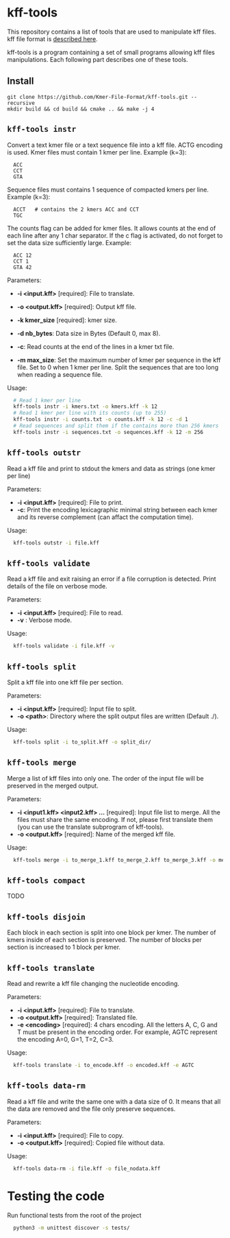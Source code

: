 # kff-tools

This repository contains a list of tools that are used to manipulate kff files.
kff file format is [described here](https://github.com/yoann-dufresne/kmer_file_format).

kff-tools is a program containing a set of small programs allowing kff files manipulations.
Each following part describes one of these tools.

## Install

    git clone https://github.com/Kmer-File-Format/kff-tools.git --recursive
    mkdir build && cd build && cmake .. && make -j 4


## `kff-tools instr`

Convert a text kmer file or a text sequence file into a kff file. ACTG encoding is used.
Kmer files must contain 1 kmer per line.
Example (k=3):
```
  ACC
  CCT
  GTA
```
Sequence files must contains 1 sequence of compacted kmers per line.
Example (k=3):
```
  ACCT   # contains the 2 kmers ACC and CCT
  TGC
```
The counts flag can be added for kmer files.
It allows counts at the end of each line after any 1 char separator.
If the c flag is activated, do not forget to set the data size sufficiently large.
Example:
```
  ACC 12
  CCT 1
  GTA 42
```

Parameters:
* **-i &lt;input.kff&gt;** \[required\]: File to translate.
* **-o &lt;output.kff&gt;** \[required\]: Output kff file.
* **-k kmer_size** \[required\]: kmer size.

* **-d nb_bytes**: Data size in Bytes (Default 0, max 8).
* **-c**: Read counts at the end of the lines in a kmer txt file.
* **-m max_size**: Set the maximum number of kmer per sequence in the kff file. Set to 0 when 1 kmer per line. Split the sequences that are too long when reading a sequence file.



Usage:
```bash
  # Read 1 kmer per line
  kff-tools instr -i kmers.txt -o kmers.kff -k 12
  # Read 1 kmer per line with its counts (up to 255)
  kff-tools instr -i counts.txt -o counts.kff -k 12 -c -d 1
  # Read sequences and split them if the contains more than 256 kmers
  kff-tools instr -i sequences.txt -o sequences.kff -k 12 -m 256
```

## `kff-tools outstr`

Read a kff file and print to stdout the kmers and data as strings (one kmer per line)

Parameters:
* **-i &lt;input.kff&gt;** \[required\]: File to print.
* **-c**: Print the encoding lexicagraphic minimal string between each kmer and its reverse complement (can affact the computation time).

Usage:
```bash
  kff-tools outstr -i file.kff
```

## `kff-tools validate`

Read a kff file and exit raising an error if a file corruption is detected.
Print details of the file on verbose mode.

Parameters:
* **-i &lt;input.kff&gt;** \[required\]: File to read.
* **-v** : Verbose mode.

Usage:
```bash
  kff-tools validate -i file.kff -v
```


## `kff-tools split`

Split a kff file into one kff file per section.

Parameters:
* **-i &lt;input.kff&gt;** \[required\]: Input file to split.
* **-o &lt;path&gt;**: Directory where the split output files are written (Default ./).

Usage:
```bash
  kff-tools split -i to_split.kff -o split_dir/
```

## `kff-tools merge`

Merge a list of kff files into only one.
The order of the input file will be preserved in the merged output.

Parameters:
* **-i &lt;input1.kff&gt; &lt;input2.kff&gt; ...** \[required\]: Input file list to merge.
All the files must share the same encoding.
If not, please first translate them (you can use the translate subprogram of kff-tools).
* **-o &lt;output.kff&gt;** \[required\]: Name of the merged kff file.

Usage:
```bash
  kff-tools merge -i to_merge_1.kff to_merge_2.kff to_merge_3.kff -o merged.kff
```


## `kff-tools compact`

TODO

## `kff-tools disjoin`

Each block in each section is split into one block per kmer.
The number of kmers inside of each section is preserved.
The number of blocks per section is increased to 1 block per kmer.



## `kff-tools translate`

Read and rewrite a kff file changing the nucleotide encoding.

Parameters:
* **-i &lt;input.kff&gt;** \[required\]: File to translate.
* **-o &lt;output.kff&gt;** \[required\]: Translated file.
* **-e &lt;encoding&gt;** \[required\]: 4 chars encoding. All the letters A, C, G and T must be present in the encoding order.
For example, AGTC represent the encoding A=0, G=1, T=2, C=3.

Usage:
```bash
  kff-tools translate -i to_encode.kff -o encoded.kff -e AGTC
```

## `kff-tools data-rm`

Read a kff file and write the same one with a data size of 0.
It means that all the data are removed and the file only preserve sequences.

Parameters:
* **-i &lt;input.kff&gt;** \[required\]: File to copy.
* **-o &lt;output.kff&gt;** \[required\]: Copied file without data.

Usage:
```bash
  kff-tools data-rm -i file.kff -o file_nodata.kff
```



# Testing the code

Run functional tests from the root of the project

```bash
  python3 -m unittest discover -s tests/
```
